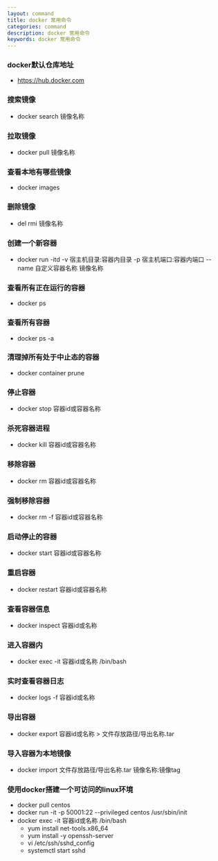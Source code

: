 ```yaml
---
layout: command
title: docker 常用命令
categories: command
description: docker 常用命令
keywords: docker 常用命令
---
```


### docker默认仓库地址
- https://hub.docker.com

### 搜索镜像
- docker search 镜像名称

### 拉取镜像
- docker pull 镜像名称

### 查看本地有哪些镜像
- docker images

### 删除镜像
- del rmi 镜像名称

### 创建一个新容器
- docker run -itd -v 宿主机目录:容器内目录 -p 宿主机端口:容器内端口 --name 自定义容器名称 镜像名称

### 查看所有正在运行的容器
- docker ps

### 查看所有容器
- docker ps -a

### 清理掉所有处于中止态的容器
- docker container prune

### 停止容器
- docker stop 容器id或容器名称

### 杀死容器进程
- docker kill 容器id或容器名称

### 移除容器
- docker rm 容器id或容器名称

### 强制移除容器
- docker rm -f 容器id或容器名称

### 启动停止的容器
- docker start 容器id或容器名称

### 重启容器
- docker restart 容器id或容器名称

### 查看容器信息
- docker inspect 容器id或名称

### 进入容器内
- docker exec -it 容器id或名称 /bin/bash

### 实时查看容器日志
- docker logs -f 容器id或名称

### 导出容器
- docker export 容器id或名称 > 文件存放路径/导出名称.tar

### 导入容器为本地镜像
- docker import 文件存放路径/导出名称.tar 镜像名称:镜像tag

### 使用docker搭建一个可访问的linux环境
- docker pull centos
- docker run -it -p 50001:22 --privileged centos /usr/sbin/init
- docker exec -it 容器id或名称 /bin/bash
  - yum install net-tools.x86_64
  - yum install -y openssh-server
  - vi /etc/ssh/sshd_config
  - systemctl start sshd
